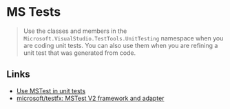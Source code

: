 # MS Tests

> Use the classes and members in the `Microsoft.VisualStudio.TestTools.UnitTesting` namespace when you are coding unit tests. You can also use them when you are refining a unit test that was generated from code.



## Links

* [Use MSTest in unit tests](https://docs.microsoft.com/en-us/visualstudio/test/using-microsoft-visualstudio-testtools-unittesting-members-in-unit-tests)
* [microsoft/testfx: MSTest V2 framework and adapter](https://github.com/microsoft/testfx)


